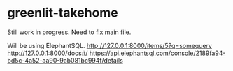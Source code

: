 # greenlit-takehome

Still work in progress. Need to fix main file.

Will be using ElephantSQL.
http://127.0.0.1:8000/items/5?q=somequery
http://127.0.0.1:8000/docs#/
https://api.elephantsql.com/console/2189fa94-bd5c-4a52-aa90-9ab081bc994f/details
